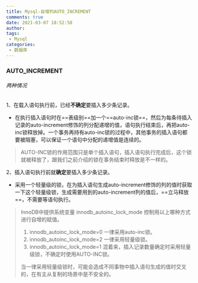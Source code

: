 ```yaml
---
title: Mysql-自增列AUTO_INCREMENT
comments: true
date: 2021-03-07 18:52:58
author:
tags:
 - Mysql
categories:
 - 数据库
---
```


### AUTO_INCREMENT
###### 两种情况

1、在载入语句执行前，已经**不确定**要插入多少条记录。

- 在执行插入语句时在==表级别==加一个==auto-inc锁==，然后为每条待插入记录的auto-increment修饰的列分配递增的值，语句执行结束后，再把auto-inc锁释放掉。一个事务再持有auto-inc锁的过程中，其他事务的插入语句都要被阻塞，可以保证一个语句中分配的递增值是连续的。
> AUTO-INC锁的作用范围只是单个插入语句，插入语句执行完成后，这个锁就被释放了，跟我们之前介绍的锁在事务结束时释放是不一样的。

2、插入语句执行前就**确定**要插入多少条记录。
- 采用一个轻量级的锁，在为插入语句生成auto-increment修饰的列的值时获取一下这个轻量级锁，生成需要用到的auto-increment列的值后，==立马释放==，不需要等语句执行。

> InnoDB中提供系统变量 innodb_autoinc_lock_mode 控制用以上哪种方式进行自增的赋值。
> 1. innodb_autoinc_lock_mode=0 一律采用auto-inc锁。
> 2. innodb_autoinc_lock_mode=2 一律采用轻量级锁。
> 3. innodb_autoinc_lock_mode=1 混着来，插入记录数量确定时采用轻量级锁，不确定时使用AUTO-INC锁。
> 
> 当一律采用轻量级锁时，可能会造成不同事物中插入语句生成的值时交叉的，在有主从复制的场景中是不安全的。
